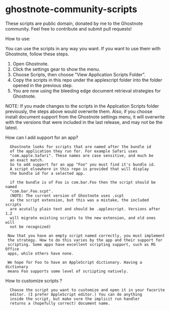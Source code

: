 # ghostnote-community-scripts
These scripts are public domain, donated by me to the Ghostnote community. Feel free to contribute and submit pull requests!

How to use:

You can use the scripts in any way you want. If you want to use
them with Ghostnote, follow these steps.

1. Open Ghostnote.
2. Click the settings gear to show the menu.
3. Choose Scripts, then choose "View Application Scripts Folder".
4. Copy the scripts in this repo under the applescript folder into the folder
   opened in the previous step.
5. You are now using the bleeding edge document retrieval strategies
   for Ghostnote.

NOTE: If you made changes to the scripts in the Applcation Scripts folder
      previously, the steps above would overwrite them.
      Also, if you choose install document support from the Ghostnote
      settings menu, it will overwrite with the versions that were included
      in the last release, and may not be the latest.


How can I add support for an app?

      Ghostnote looks for scripts that are named after the bundle id
      of the application they run for. For example Safari uses 
      "com.apple.Safari". These names are case sensitive, and much be
      an exact match.
      So to add support for an app "Foo" you must find it's bundle id.
      A script elsewhere in this repo is provided that will display
      the bundle id for a selected app.
     
      if the bundle is of Foo is com.bar.Foo then the script should be named
      "com.bar.Foo.scpt".
      (NOTE: The current version of Ghostnote uses .scpt
      as the script extension, but this was a mistake, the included scripts
      are acutally plain text and should be .applescript. Versions after 1.2
      will migrate existing scripts to the new extension, and old ones will
      not be recognized)

     Now that you have an empty script named correctly, you must implement
     the strategy. How to do this varies by the app and their support for
     scripting. Some apps have excellent scripting support, such as MS Office
     apps, while others have none.
     
     We hope for Foo to have an AppleScript dictionary. Having a dictionary
     means Foo supports some level of scriipting natively.
How to customize scripts ?

      Choose the script you want to customize and open it in your facorite
      editor. (I prefer AppleScript editor.) You can do anything
      inside the script, but make sure the implicit run handler
      returns a (hopefully correct) document name.
